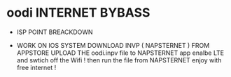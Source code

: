 # oodi INTERNET BYBASS
* ISP POINT BREACKDOWN


- WORK ON IOS SYSTEM 
DOWNLOAD INVP ( NAPSTERNET ) FROM APPSTORE
UPLOAD THE oodi.inpv file to NAPSTERNET app
enalbe LTE and swtich off the Wifi !
then run the file from NAPSTERNET
enjoy with free internet !
